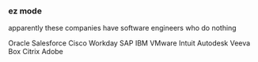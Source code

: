 ### ez mode
apparently these companies have software engineers who do nothing

Oracle
Salesforce
Cisco
Workday
SAP
IBM
VMware
Intuit
Autodesk
Veeva
Box
Citrix
Adobe



